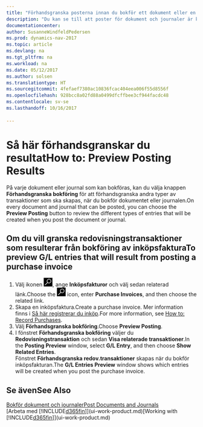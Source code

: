 ```yaml
---
title: "Förhandsgranska posterna innan du bokför ett dokument eller en Journal"
description: "Du kan se till att poster för dokument och journaler är korrekta innan du bokför dem i redovisningen."
documentationcenter: 
author: SusanneWindfeldPedersen
ms.prod: dynamics-nav-2017
ms.topic: article
ms.devlang: na
ms.tgt_pltfrm: na
ms.workload: na
ms.date: 05/12/2017
ms.author: solsen
ms.translationtype: HT
ms.sourcegitcommit: 4fefaef7380ac10836fcac404eea006f55d8556f
ms.openlocfilehash: 928bcc8a02fd88a0499dfcffbee3cf944facdc48
ms.contentlocale: sv-se
ms.lasthandoff: 10/16/2017

---
```

# <a name="how-to-preview-posting-results"></a><span data-ttu-id="08aa4-103">Så här förhandsgranskar du resultat</span><span class="sxs-lookup"><span data-stu-id="08aa4-103">How to: Preview Posting Results</span></span>
<span data-ttu-id="08aa4-104">På varje dokument eller journal som kan bokföras, kan du välja knappen **Förhandsgranska bokföring** för att förhandsgranska andra typer av transaktioner som ska skapas, när du bokför dokumentet eller journalen.</span><span class="sxs-lookup"><span data-stu-id="08aa4-104">On every document and journal that can be posted, you can choose the **Preview Posting** button to review the different types of entries that will be created when you post the document or journal.</span></span>

## <a name="to-preview-gl-entries-that-will-result-from-posting-a-purchase-invoice"></a><span data-ttu-id="08aa4-105">Om du vill granska redovisningstransaktioner som resulterar från bokföring av inköpsfaktura</span><span class="sxs-lookup"><span data-stu-id="08aa4-105">To preview G/L entries that will result from posting a purchase invoice</span></span>
1. <span data-ttu-id="08aa4-106">Välj ikonen ![Söka efter sida eller rapport](media/ui-search/search_small.png "ikonen Söka efter sida eller rapport"), ange **Inköpsfakturor** och välj sedan relaterad länk.</span><span class="sxs-lookup"><span data-stu-id="08aa4-106">Choose the ![Search for Page or Report](media/ui-search/search_small.png "Search for Page or Report icon") icon, enter **Purchase Invoices**, and then choose the related link.</span></span>
2. <span data-ttu-id="08aa4-107">Skapa en inköpsfaktura.</span><span class="sxs-lookup"><span data-stu-id="08aa4-107">Create a purchase invoice.</span></span> <span data-ttu-id="08aa4-108">Mer information finns i [Så här registrerar du inköp](purchasing-how-record-purchases.md).</span><span class="sxs-lookup"><span data-stu-id="08aa4-108">For more information, see [How to: Record Purchases](purchasing-how-record-purchases.md).</span></span>
3. <span data-ttu-id="08aa4-109">Välj **Förhandsgranska bokföring**.</span><span class="sxs-lookup"><span data-stu-id="08aa4-109">Choose **Preview Posting**.</span></span>
4. <span data-ttu-id="08aa4-110">I fönstret **Förhandsgranska bokföring** väljer du **Redovisningstransaktion** och sedan **Visa relaterade transaktioner**.</span><span class="sxs-lookup"><span data-stu-id="08aa4-110">In the **Posting Preview** window, select **G/L Entry**, and then choose **Show Related Entries**.</span></span>  
   <span data-ttu-id="08aa4-111">Fönstret **Förhandsgranska redov.transaktioner** skapas när du bokför inköpsfakturan.</span><span class="sxs-lookup"><span data-stu-id="08aa4-111">The **G/L Entries Preview** window shows which entries will be created when you post the purchase invoice.</span></span>

## <a name="see-also"></a><span data-ttu-id="08aa4-112">Se även</span><span class="sxs-lookup"><span data-stu-id="08aa4-112">See Also</span></span>
[<span data-ttu-id="08aa4-113">Bokför dokument och journaler</span><span class="sxs-lookup"><span data-stu-id="08aa4-113">Post Documents and Journals</span></span>](ui-post-documents-journals.md)  
<span data-ttu-id="08aa4-114">[Arbeta med [!INCLUDE[d365fin](includes/d365fin_md.md)]](ui-work-product.md)</span><span class="sxs-lookup"><span data-stu-id="08aa4-114">[Working with [!INCLUDE[d365fin](includes/d365fin_md.md)]](ui-work-product.md)</span></span>


